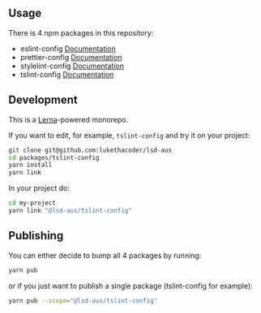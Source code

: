 ## Usage

There is 4 npm packages in this repository:

- eslint-config [Documentation](./packages/eslint-config)
- prettier-config [Documentation](./packages/prettier-config)
- stylelint-config [Documentation](./packages/stylelint-config)
- tslint-config [Documentation](./packages/tslint-config)

## Development

This is a [Lerna](https://github.com/lerna/lerna)-powered monorepo.

If you want to edit, for example, `tslint-config` and try it on your project:

```bash
git clone git@github.com:lukethacoder/lsd-aus
cd packages/tslint-config
yarn install
yarn link
```

In your project do:

```bash
cd my-project
yarn link "@lsd-aus/tslint-config"
```

## Publishing

You can either decide to bump all 4 packages by running:

```bash
yarn pub
```

or if you just want to publish a single package (tslint-config for example):

```bash
yarn pub --scope="@lsd-aus/tslint-config"
```
